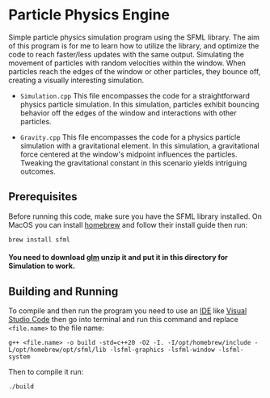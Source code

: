 # Particle Physics Engine

Simple particle physics simulation program using the SFML library. The aim of this program is for me to learn how to utilize the library, and optimize the code to reach faster/less updates with the same output. Simulating the movement of particles with random velocities within the window. When particles reach the edges of the window or other particles, they bounce off, creating a visually interesting simulation.

* `Simulation.cpp` This file encompasses the code for a straightforward physics particle simulation. In this simulation, particles exhibit bouncing behavior off the edges of the window and interactions with other particles.

* `Gravity.cpp` This file encompasses the code for a physics particle simulation with a gravitational element. In this simulation, a gravitational force centered at the window's midpoint influences the particles. Tweaking the gravitational constant in this scenario yields intriguing outcomes.

## Prerequisites
Before running this code, make sure you have the SFML library installed. On MacOS you can install [homebrew](https://brew.sh/) and follow their install guide then run:

```shell
brew install sfml
```

#### You need to download [glm](https://github.com/g-truc/glm/releases) unzip it and put it in this directory for Simulation to work.

## Building and Running
To compile and then run the program you need to use an [IDE](https://en.wikipedia.org/wiki/Integrated_development_environment) like [Visual Studio Code](https://code.visualstudio.com/) then go into terminal and run this command and replace `<file.name>` to the file name:

```shell
g++ <file.name> -o build -std=c++20 -O2 -I. -I/opt/homebrew/include -L/opt/homebrew/opt/sfml/lib -lsfml-graphics -lsfml-window -lsfml-system
```

Then to compile it run:

```shell
./build
```
